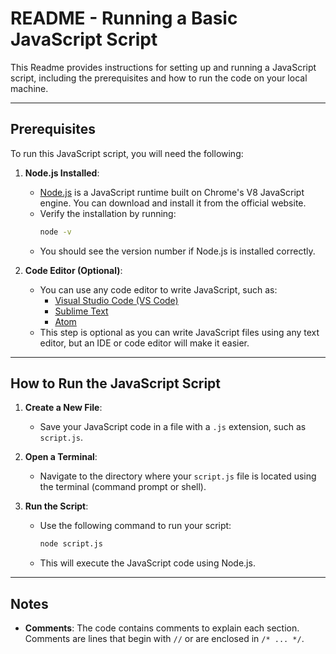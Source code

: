

# README - Running a Basic JavaScript Script

This Readme provides instructions for setting up and running a JavaScript script, including the prerequisites and how to run the code on your local machine.

---

## Prerequisites

To run this JavaScript script, you will need the following:

1. **Node.js Installed**:
   - [Node.js](https://nodejs.org/) is a JavaScript runtime built on Chrome's V8 JavaScript engine. You can download and install it from the official website.
   - Verify the installation by running:
     ```bash
     node -v
     ```
   - You should see the version number if Node.js is installed correctly.

2. **Code Editor (Optional)**:
   - You can use any code editor to write JavaScript, such as:
     - [Visual Studio Code (VS Code)](https://code.visualstudio.com/)
     - [Sublime Text](https://www.sublimetext.com/)
     - [Atom](https://atom.io/)
   - This step is optional as you can write JavaScript files using any text editor, but an IDE or code editor will make it easier.

---

## How to Run the JavaScript Script

1. **Create a New File**:
   - Save your JavaScript code in a file with a `.js` extension, such as `script.js`.

2. **Open a Terminal**:
   - Navigate to the directory where your `script.js` file is located using the terminal (command prompt or shell).

3. **Run the Script**:
   - Use the following command to run your script:
     ```bash
     node script.js
     ```
   - This will execute the JavaScript code using Node.js.

---

## Notes

- **Comments**: The code contains comments to explain each section. Comments are lines that begin with `//` or are enclosed in `/* ... */`.

